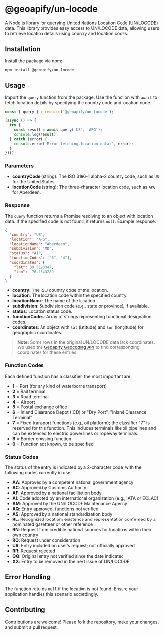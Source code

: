 # @geoapify/un-locode

A Node.js library for querying United Nations Location Code ([UN/LOCODE](https://unece.org/trade/cefact/unlocode-code-list-country-and-territory)) data. This library provides easy access to UN/LOCODE data, allowing users to retrieve location details using country and location codes.

## Installation

Install the package via npm:

```bash
npm install @geoapify/un-locode
```

## Usage

Import the `query` function from the package. Use the function with `await` to fetch location details by specifying the country code and location code.

```javascript
const { query } = require('@geoapify/un-locode');

(async () => {
  try {
    const result = await query('US', 'APG');
    console.log(result);
  } catch (error) {
    console.error('Error fetching location data:', error);
  }
})();
```

### Parameters

- **countryCode** (string): The ISO 3166-1 alpha-2 country code, such as `US` for the United States.
- **locationCode** (string): The three-character location code, such as `APG` for Aberdeen.

### Response

The `query` function returns a Promise resolving to an object with location data. If the specified code is not found, it returns `null`. Example response:

```json
{
  "country": "US",
  "location": "APG",
  "locationName": "Aberdeen",
  "subdivision": "MD",
  "status": "AI",
  "functionCodes": ["3", "4"],
  "coordinates": {
    "lat": 39.5120347,
    "lon": -76.1643289
  }
}
```

- **country**: The ISO country code of the location.
- **location**: The location code within the specified country.
- **locationName**: The name of the location.
- **subdivision**: Subdivision code (e.g., state or province), if available.
- **status**: Location status code.
- **functionCodes**: Array of strings representing functional designation codes.
- **coordinates**: An object with `lat` (latitude) and `lon` (longitude) for geographic coordinates.

> **Note**: Some rows in the original UN/LOCODE data lack coordinates. We used the [Geoapify Geocoding API](https://www.geoapify.com/geocoding-api/) to find corresponding coordinates for these entries.

### Function Codes

Each defined function has a classifier; the most important are:

- **1** = Port (for any kind of waterborne transport)
- **2** = Rail terminal
- **3** = Road terminal
- **4** = Airport
- **5** = Postal exchange office
- **6** = Inland Clearance Depot (ICD) or "Dry Port", "Inland Clearance Terminal"
- **7** = Fixed transport functions (e.g., oil platform); the classifier "7" is reserved for this function. This includes terminals like oil pipelines and can be extended to electric power lines or ropeway terminals.
- **B** = Border crossing function
- **0** = Function not known, to be specified

### Status Codes

The status of the entry is indicated by a 2-character code, with the following codes currently in use:

- **AA**: Approved by a competent national government agency
- **AC**: Approved by Customs Authority
- **AF**: Approved by a national facilitation body
- **AI**: Code adopted by an international organization (e.g., IATA or ECLAC)
- **AM**: Approved by the UN/LOCODE Maintenance Agency
- **AQ**: Entry approved, functions not verified
- **AS**: Approved by a national standardization body
- **RL**: Recognized location; existence and representation confirmed by a nominated gazetteer or other reference
- **RN**: Request from credible national sources for locations within their own country
- **RQ**: Request under consideration
- **UR**: Entry included on user’s request; not officially approved
- **RR**: Request rejected
- **QQ**: Original entry not verified since the date indicated
- **XX**: Entry to be removed in the next issue of UN/LOCODE

## Error Handling

The function returns `null` if the location is not found. Ensure your application handles this scenario accordingly.

## Contributing

Contributions are welcome! Please fork the repository, make your changes, and submit a pull request.